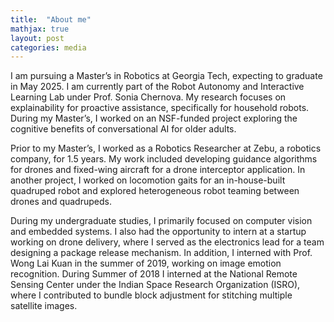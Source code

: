 ```yaml
---
title:  "About me"
mathjax: true
layout: post
categories: media
---
```

I am pursuing a Master’s in Robotics at Georgia Tech, expecting to graduate in May 2025. I am currently part of the Robot Autonomy and Interactive Learning Lab under Prof. Sonia Chernova. My research focuses on explainability for proactive assistance, specifically for household robots. During my Master’s, I worked on an NSF-funded project exploring the cognitive benefits of conversational AI for older adults.

Prior to my Master’s, I worked as a Robotics Researcher at Zebu, a robotics company, for 1.5 years. My work included developing guidance algorithms for drones and fixed-wing aircraft for a drone interceptor application. In another project, I worked on locomotion gaits for an in-house-built quadruped robot and explored heterogeneous robot teaming between drones and quadrupeds.

During my undergraduate studies, I primarily focused on computer vision and embedded systems.  I also had the opportunity to intern at a startup working on drone delivery, where I served as the electronics lead for a team designing a package release mechanism. In addition, I interned with Prof. Wong Lai Kuan in the summer of 2019, working on image emotion recognition. During Summer of 2018 I interned at the National Remote Sensing Center under the Indian Space Research Organization (ISRO), where I contributed to bundle block adjustment for stitching multiple satellite images.

<!-- I am a master’s student in robotics at Georgia Tech with nearly two years of industry experience as a robotics researcher. My work spans topics like explainability for proactive assistance, learning from suboptimal demonstrations, and leveraging foundational models for robotics.

At Georgia Tech, I’ve worked with leading professors on projects like formalizing explainability for proactive assistance and investigating transfer learning for robotic skills. In industry, I contributed to autonomous quadruped systems and counter-drone UAVs, integrating cutting-edge technologies to enhance functionality.

My research focuses on enabling robots to autonomously assist users and efficiently acquire new skills. I’m particularly excited about proactive assistance and generative skill chaining as pathways to advancing robot autonomy. -->

<!-- Hi! I am robotics graduate student at Georgia Tech. Working towards making robots part of our everyday life. My passion for  robotics stems from the potential impact that they carry. Plus, it is a fun field to work on. It's quite satisfying to see your code interact with the physical world. My expertise has been around the autonomy including associated components of perception and control. I have been work on field robotics: mobile manipulators, quadrupeds and UAVs. Presently I am a part of the RAIL lab, where I am working on the "Stretch Robot" from Hello Robot. Prior to my master I worked in a robotics startup called Zebu Intelligent Systems, where I contribute to 2 projects: Food delivery using a Quadruped and Counter UAV systems.  -->
